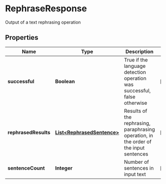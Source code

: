 

# RephraseResponse

Output of a text rephrasing operation
## Properties

Name | Type | Description | Notes
------------ | ------------- | ------------- | -------------
**successful** | **Boolean** | True if the language detection operation was successful, false otherwise |  [optional]
**rephrasedResults** | [**List&lt;RephrasedSentence&gt;**](RephrasedSentence.md) | Results of the rephrasing, paraphrasing operation, in the order of the input sentences |  [optional]
**sentenceCount** | **Integer** | Number of sentences in input text |  [optional]



